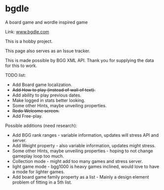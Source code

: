 # bgdle
A board game and wordle inspired game

Link: www.bgdle.com

This is a hobby project.

This page also serves as an Issue tracker.

This is made possible by BGG XML API. Thank you for supplying the data for this to work.

TODO list:
* Add Board game localization.
* ~~Add How to play (instead of wall of text).~~
* Add ability to play previous dates.
* Make logged in stats better looking.
* Some other Hints, maybe unveiling properties.
* ~~Redo Welcome screen.~~
* Add Free-play.

Possible additions (need research):
* Add BGG rank ranges - variable information, updates will stress API and server.
* Add Weight property - also variable information, updates might stress.
* Some other Hints, maybe unveiling properties - hoping to not change gameplay loop too much.
* Collection mode - might add too many games and stress server.
* light game mode - bgg1000 is heavy games inclined, would love to have a mode for lighter games.
* Add board game family property as a list - Mainly a design element problem of fitting in a 5th list.
